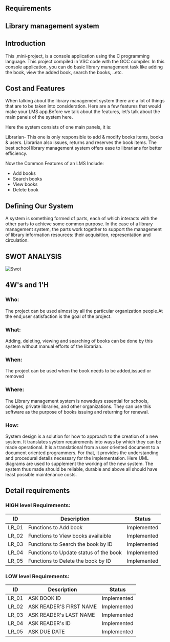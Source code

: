 ## Requirements

## Library management system

## Introduction

This ,mini-project, is a console application using the C programming language. This project compiled in VSC code with the GCC compiler. In this console application, you can do basic library management task like adding the book, view the added book, search the books, ..etc.


## Cost and Features

When talking about the library management system there are a lot of things that are to be taken into consideration. Here are a few features that would make your LMS app.Before we talk about the features, let’s talk about the main panels of the system here.   

Here the system consists of one main panels, it is:

Librarian- This one is only responsible to add & modify books items, books & users. Librarian also issues, returns and reserves the book items. The best school library management system offers ease to librarians for better efficiency.

Now the Common Features of an LMS Include:
* Add books
* Search books
* View books
* Delete book

## Defining Our System

A system is something formed of parts, each of which interacts with the other parts to achieve some common purpose. In the case of a library management system, the parts work together to support the management of library information resources: their acquisition, representation and circulation.

## SWOT ANALYSIS
![Swot](https://embed.creately.com/blYA68Tqh5v?token=fnOlme8Gjr1zLCdw&type=svg)

## 4W's and 1'H

### Who:

The project can be used almost by all the particular organization people.At the end,user satisfaction is the goal of the project.

### What:

Adding, deleting, viewing and searching of books can be done by this system without manual efforts of the librarian.


### When:

The project can be used when the book needs to be added,issued or removed

### Where:

The Library management system is nowadays essential for schools, colleges, private libraries, and other organizations. They can use this software as the purpose of books issuing and returning for renewal.



### How:

System design is a solution for how to approach to the creation of a new system. It translates system requirements into ways by which they can be made operational. It is a translational from a user oriented document to a document oriented programmers. For that, it provides the understanding and procedural details necessary for the implementation. Here UML diagrams are used to supplement the working of the new system. The system thus made should be reliable, durable and above all should have least possible maintenance costs.


## Detail requirements

### HIGH level Requirements:

|      ID          |Description                          |Status                         |
|----------------|-------------------------------|-----------------------------|
| LR_01          | Functions to Add book                    |Implemented       |
| LR_02          | Functions to View books availaible       |Implemented       |
| LR_03          | Functions to Search the book by ID       |Implemented       |
| LR_04          | Functions to Update status of the book   |Implemented       |
| LR_05          | Functions to Delete the book by ID       |Implemented       |


### LOW level Requirements:

|      ID          |Description                          |Status                         |
|----------------|-------------------------------|-----------------------------|
| LR_01          | ASK BOOK ID                    |Implemented       |
| LR_02          | ASK READER'S FIRST NAME       |Implemented       |
| LR_03          | ASK READER's LAST NAME        |Implemented       |
| LR_04          | ASK READER's ID   |Implemented       |
| LR_05          | ASK DUE DATE       |Implemented       |



